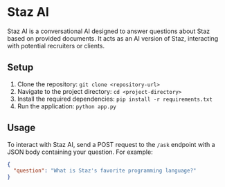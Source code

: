 # Staz AI

Staz AI is a conversational AI designed to answer questions about Staz based on provided documents. It acts as an AI version of Staz, interacting with potential recruiters or clients.

## Setup

1. Clone the repository: `git clone <repository-url>`
2. Navigate to the project directory: `cd <project-directory>`
3. Install the required dependencies: `pip install -r requirements.txt`
4. Run the application: `python app.py`

## Usage

To interact with Staz AI, send a POST request to the `/ask` endpoint with a JSON body containing your question. For example:

```json
{
  "question": "What is Staz's favorite programming language?"
}
```
